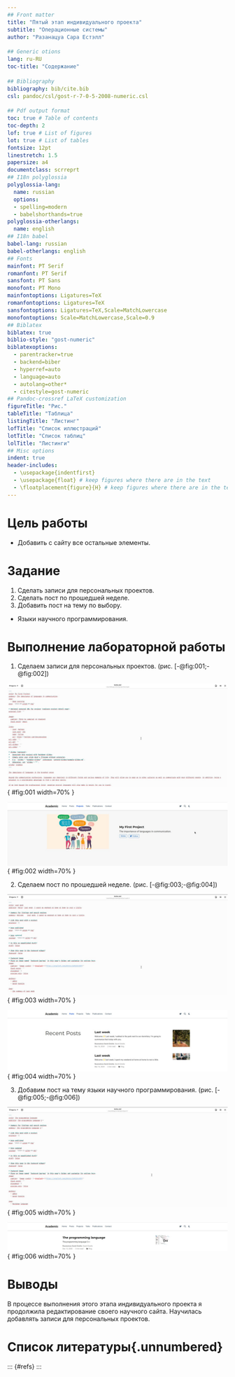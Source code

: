 ```yaml
---
## Front matter
title: "Пятый этап индивидуального проекта"
subtitle: "Операционные системы"
author: "Разанацуа Сара Естэлл"

## Generic otions
lang: ru-RU
toc-title: "Содержание"

## Bibliography
bibliography: bib/cite.bib
csl: pandoc/csl/gost-r-7-0-5-2008-numeric.csl

## Pdf output format
toc: true # Table of contents
toc-depth: 2
lof: true # List of figures
lot: true # List of tables
fontsize: 12pt
linestretch: 1.5
papersize: a4
documentclass: scrreprt
## I18n polyglossia
polyglossia-lang:
  name: russian
  options:
  - spelling=modern
  - babelshorthands=true
polyglossia-otherlangs:
  name: english
## I18n babel
babel-lang: russian
babel-otherlangs: english
## Fonts
mainfont: PT Serif
romanfont: PT Serif
sansfont: PT Sans
monofont: PT Mono
mainfontoptions: Ligatures=TeX
romanfontoptions: Ligatures=TeX
sansfontoptions: Ligatures=TeX,Scale=MatchLowercase
monofontoptions: Scale=MatchLowercase,Scale=0.9
## Biblatex
biblatex: true
biblio-style: "gost-numeric"
biblatexoptions:
  - parentracker=true
  - backend=biber
  - hyperref=auto
  - language=auto
  - autolang=other*
  - citestyle=gost-numeric
## Pandoc-crossref LaTeX customization
figureTitle: "Рис."
tableTitle: "Таблица"
listingTitle: "Листинг"
lofTitle: "Список иллюстраций"
lotTitle: "Список таблиц"
lolTitle: "Листинги"
## Misc options
indent: true
header-includes:
  - \usepackage{indentfirst}
  - \usepackage{float} # keep figures where there are in the text
  - \floatplacement{figure}{H} # keep figures where there are in the text
---
```


# Цель работы

- Добавить с сайту все остальные элементы.

# Задание

1. Сделать записи для персональных проектов.
2. Сделать пост по прошедшей неделе.
3. Добавить пост на тему по выбору.

- Языки научного программирования.


# Выполнение лабораторной работы

1. Сделаем записи для персональных проектов. (рис. [-@fig:001;-@fig:002])

![Текст проекта](image/1.jpg){ #fig:001 width=70% }

![Результат на сайте](image/2.jpg){ #fig:002 width=70% }

2. Сделаем пост по прошедшей неделе.  (рис. [-@fig:003;-@fig:004])

![Текст поста по прошедшей неделе](image/3.jpg){ #fig:003 width=70% }

![Результат на сайте](image/4.jpg){ #fig:004 width=70% }

3. Добавим пост на тему языки научного программирования.  (рис. [-@fig:005;-@fig:006])

![Текст поста по теме языки научного программирования](image/5.jpg){ #fig:005 width=70% }

![Результат на сайте](image/6.jpg){ #fig:006 width=70% }

# Выводы

В процессе выполнения этого этапа индивидуального проекта я продолжила редактирование своего научного сайта. Научилась добавлять записи для персональных проектов.

# Список литературы{.unnumbered}

::: {#refs}
:::
